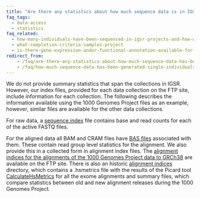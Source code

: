 ```yaml
---
title: "Are there any statistics about how much sequence data is in IGSR?"
faq_tags:
  - data-access
  - statistics
faq_related:
  - how-many-individuals-have-been-sequenced-in-igsr-projects-and-how-were-they-selected
  - what-completion-criteria-samples-project
  - is-there-gene-expression-andor-functional-annotation-available-for-the-samples
redirect_from:
    - /faq/are-there-any-statistics-about-how-much-sequence-data-has-been-generated-project/
    - /faq/how-much-sequence-data-has-been-generated-single-individuals/
---
```


We do not provide summary statistics that span the collections in IGSR. However, our index files, provided for each data collection on the FTP site, include information for each collection. The following describes the information available using the 1000 Genomes Project files as an example, however, similar files are available for the other data collections.

For raw data, a [sequence.index](ftp://ftp.1000genomes.ebi.ac.uk/vol1/ftp/data_collections/1000_genomes_project/1000genomes.sequence.index) file contains base and read counts for each of the active FASTQ files.

For the aligned data all BAM and CRAM files have [BAS files](/faq/what-bas-file) associated with them.  These contain read group level statistics for the alignment. We also provide this in a collected form in alignment index files. The [alignment indices for the alignments of the 1000 Genomes Project data to GRCh38](http://ftp.1000genomes.ebi.ac.uk/vol1/ftp/data_collections/1000_genomes_project/) are available on the FTP site. There is also an historic [alignment indices](http://ftp.1000genomes.ebi.ac.uk/vol1/ftp/historical_data/former_toplevel/alignment_indices/) directory, which contains a .hsmetrics file with the results of the Picard tool [CalculateHsMetrics](http://broadinstitute.github.io/picard/command-line-overview.html#CalculateHsMetrics) for all the exome alignments and summary files, which compare statistics between old and new alignment releases during the 1000 Genomes Project.

